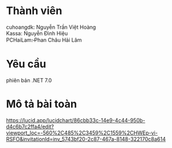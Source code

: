 # Thành viên
cuhoangdk: Nguyễn Trần Việt Hoàng  
Kassa: Nguyễn Đình Hiệu  
PCHaiLam: ̶Phan Châu Hải Lâm
# Yêu cầu 
phiên bản .NET 7.0
# Mô tả bài toàn
https://lucid.app/lucidchart/86cbb33c-14e9-4c44-950b-d4c6b7c2ffa4/edit?viewport_loc=-560%2C485%2C3459%2C1559%2CHWEp-vi-RSFO&invitationId=inv_5743bf20-2c87-467a-8148-322170c8a614
